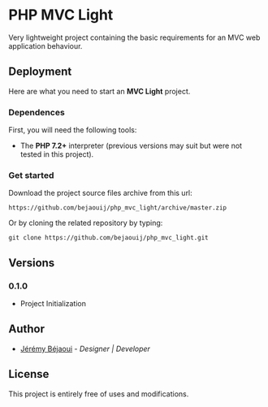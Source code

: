  # PHP MVC Light
 Very lightweight project containing the basic requirements for an MVC web application behaviour.
 
 ## Deployment
 Here are what you need to start an **MVC Light** project.
 
 ### Dependences
 First, you will need the following tools:
 * The **PHP 7.2+** interpreter (previous versions may suit but were not tested in this project).
 
 ### Get started
 Download the project source files archive from this url:
 ```
 https://github.com/bejaouij/php_mvc_light/archive/master.zip
```
Or by cloning the related repository by typing:
```
git clone https://github.com/bejaouij/php_mvc_light.git
```

## Versions
### 0.1.0
* Project Initialization

## Author
* [Jérémy Béjaoui](https://github.com/bejaouij) - *Designer | Developer*

## License
This project is entirely free of uses and modifications.